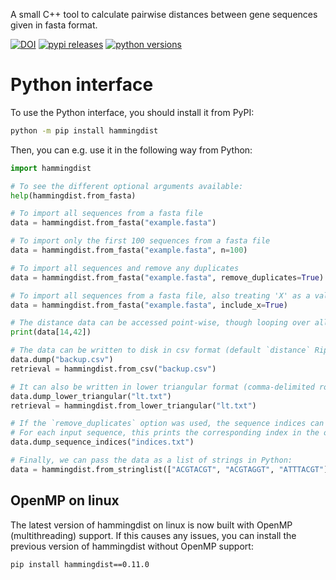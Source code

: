 A small C++ tool to calculate pairwise distances between gene sequences given in fasta format.

[![DOI](https://zenodo.org/badge/308676358.svg)](https://zenodo.org/badge/latestdoi/308676358)
[![pypi releases](https://img.shields.io/pypi/v/hammingdist.svg)](https://pypi.org/project/hammingdist)
[![python versions](https://img.shields.io/pypi/pyversions/hammingdist)](https://pypi.org/project/hammingdist)

# Python interface

To use the Python interface, you should install it from PyPI:

```bash
python -m pip install hammingdist
```

Then, you can e.g. use it in the following way from Python:

```python
import hammingdist

# To see the different optional arguments available:
help(hammingdist.from_fasta)

# To import all sequences from a fasta file
data = hammingdist.from_fasta("example.fasta")

# To import only the first 100 sequences from a fasta file
data = hammingdist.from_fasta("example.fasta", n=100)

# To import all sequences and remove any duplicates
data = hammingdist.from_fasta("example.fasta", remove_duplicates=True)

# To import all sequences from a fasta file, also treating 'X' as a valid character
data = hammingdist.from_fasta("example.fasta", include_x=True)

# The distance data can be accessed point-wise, though looping over all distances might be quite inefficient
print(data[14,42])

# The data can be written to disk in csv format (default `distance` Ripser format) and retrieved:
data.dump("backup.csv")
retrieval = hammingdist.from_csv("backup.csv")

# It can also be written in lower triangular format (comma-delimited row-major, `lower-distance` Ripser format):
data.dump_lower_triangular("lt.txt")
retrieval = hammingdist.from_lower_triangular("lt.txt")

# If the `remove_duplicates` option was used, the sequence indices can also be written.
# For each input sequence, this prints the corresponding index in the output:
data.dump_sequence_indices("indices.txt")

# Finally, we can pass the data as a list of strings in Python:
data = hammingdist.from_stringlist(["ACGTACGT", "ACGTAGGT", "ATTTACGT"])
```

## OpenMP on linux

The latest version of hammingdist on linux is now built with OpenMP (multithreading) support.
If this causes any issues, you can install the previous version of hammingdist without OpenMP support:
```bash
pip install hammingdist==0.11.0
```